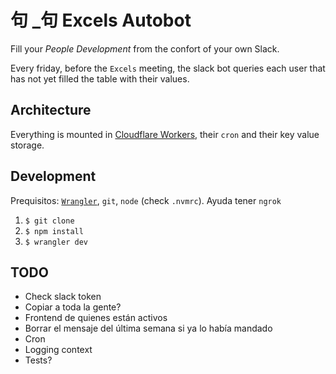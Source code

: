 # 句 \_句 Excels Autobot

Fill your _People Development_ from the confort of your own Slack.

Every friday, before the `Excels` meeting, the slack bot queries each user that has not yet filled the table with their values.

## Architecture

Everything is mounted in [Cloudflare Workers](https://workers.cloudflare.com/), their `cron` and their key value storage.

## Development

Prequisitos: [`Wrangler`](https://developers.cloudflare.com/workers/cli-wrangler/install-update), `git`, `node` (check `.nvmrc`). Ayuda tener `ngrok`

1. `$ git clone`
1. `$ npm install`
1. `$ wrangler dev`

## TODO

- Check slack token
- Copiar a toda la gente?
- Frontend de quienes están activos
- Borrar el mensaje del última semana si ya lo había mandado
- Cron
- Logging context
- Tests?